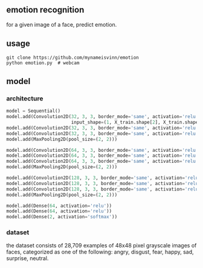 ## emotion recognition
for a given image of a face, predict emotion. 
## usage
```
git clone https://github.com/mynameisvinn/emotion
python emotion.py  # webcam
```
## model
### architecture
```python
model = Sequential()
model.add(Convolution2D(32, 3, 3, border_mode='same', activation='relu',
                        input_shape=(1, X_train.shape[2], X_train.shape[3])))
model.add(Convolution2D(32, 3, 3, border_mode='same', activation='relu'))
model.add(Convolution2D(32, 3, 3, border_mode='same', activation='relu'))
model.add(MaxPooling2D(pool_size=(2, 2)))

model.add(Convolution2D(64, 3, 3, border_mode='same', activation='relu'))
model.add(Convolution2D(64, 3, 3, border_mode='same', activation='relu'))
model.add(Convolution2D(64, 3, 3, border_mode='same', activation='relu'))
model.add(MaxPooling2D(pool_size=(2, 2)))

model.add(Convolution2D(128, 3, 3, border_mode='same', activation='relu'))
model.add(Convolution2D(128, 3, 3, border_mode='same', activation='relu'))
model.add(Convolution2D(128, 3, 3, border_mode='same', activation='relu'))
model.add(MaxPooling2D(pool_size=(2, 2)))

model.add(Dense(64, activation='relu'))
model.add(Dense(64, activation='relu'))
model.add(Dense(2, activation='softmax'))
```
### dataset
the dataset consists of 28,709 examples of 48x48 pixel grayscale images of faces, categorized as one of the following: angry, disgust, fear, happy, sad, surprise, neutral.

